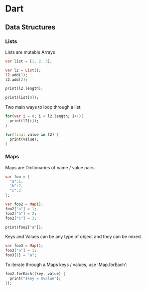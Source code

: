 # Dart


## Data Structures

### Lists

Lists are mutable Arrays

```dart
var list = [1, 2, 3];

var l2 = List();
l2.add(1);
l2.add(2);

print(l2.length);

print(list[0]);
```

Two main ways to loop through a list:

```dart
for(var i = 0; i < l2.length; i++){
  print(l2[i]);
}

for(final value in l2) {
  print(value);
}
```

### Maps

Maps are Dictionaries of name / value pairs

```dart
var foo = {
  "a":1,
  "b":2,
  "c":3
};

var foo2 = Map();
foo2["a"] = 1;
foo2["b"] = 2;
foo2["c"] = 3;

print(foo2["a"]);
```

Keys and Values can be any type of object and they can be mixed.

```dart
var foo3 = Map();
foo3["a"] = 1;
foo3[1] = "a";
```
To iterate through a Maps keys / values, use 'Map.forEach':

```dart
foo2.forEach((key, value) {
  print("$key = $value");
});
```
